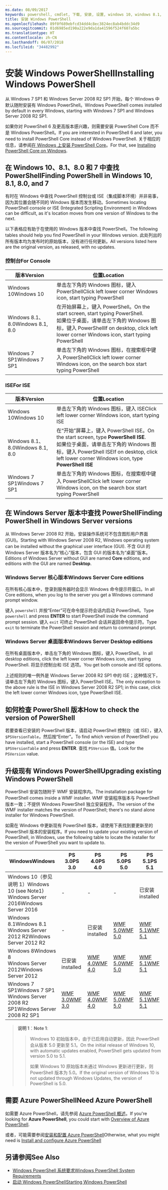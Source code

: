 ```yaml
---
ms.date: 08/09/2017
keywords: powershell, cmdlet, 下载, 安装, 设置, windows 10, windows 8.1, windows 8.0, windows 7
title: 安装 Windows PowerShell
ms.openlocfilehash: 89f0f689ebfcd34dd4c8ec3824ec8ab4bddc34d9
ms.sourcegitcommit: 01d6985ed190a222e9da1da41596f524f607a5bc
ms.translationtype: HT
ms.contentlocale: zh-CN
ms.lasthandoff: 06/07/2018
ms.locfileid: "34482992"
---
```

# <a name="installing-windows-powershell"></a><span data-ttu-id="a0d62-103">安装 Windows PowerShell</span><span class="sxs-lookup"><span data-stu-id="a0d62-103">Installing Windows PowerShell</span></span>
<span data-ttu-id="a0d62-104">从 Windows 7 SP1 和 Windows Server 2008 R2 SP1 开始，每个 Windows 中默认随附安装有 Windows PowerShell。</span><span class="sxs-lookup"><span data-stu-id="a0d62-104">Windows PowerShell comes installed by default in every Windows, starting with Windows 7 SP1 and Windows Server 2008 R2 SP1.</span></span>

<span data-ttu-id="a0d62-105">如果你对 PowerShell 6 及更高版本感兴趣，则需要安装 PowerShell Core 而不是 Windows PowerShell。</span><span class="sxs-lookup"><span data-stu-id="a0d62-105">If you are interested in PowerShell 6 and later, you need to install PowerShell Core instead of Windows PowerShell.</span></span> <span data-ttu-id="a0d62-106">关于相应的信息，请参阅[在 Windows 上安装 PowerShell Core](Installing-PowerShell-Core-on-Windows.md)。</span><span class="sxs-lookup"><span data-stu-id="a0d62-106">For that, see [Installing PowerShell Core on Windows](Installing-PowerShell-Core-on-Windows.md).</span></span>

## <a name="finding-powershell-in-windows-10-81-80-and-7"></a><span data-ttu-id="a0d62-107">在 Windows 10、8.1、8.0 和 7 中查找 PowerShell</span><span class="sxs-lookup"><span data-stu-id="a0d62-107">Finding PowerShell in Windows 10, 8.1, 8.0, and 7</span></span>

<span data-ttu-id="a0d62-108">有时在 Windows 中查找 PowerShell 控制台或 ISE（集成脚本环境）并非易事，因为其位置会随不同的 Windows 版本而发生移动。</span><span class="sxs-lookup"><span data-stu-id="a0d62-108">Sometimes locating PowerShell console or ISE (Integrated Scripting Environment) in Windows can be difficult, as it's location moves from one version of Windows to the next.</span></span>

<span data-ttu-id="a0d62-109">以下表格应有助于在使用的 Windows 版本中查找 PowerShell。</span><span class="sxs-lookup"><span data-stu-id="a0d62-109">The following tables should help you find PowerShell in your Windows version.</span></span>
<span data-ttu-id="a0d62-110">此处列出的所有版本均为发布时的原始版本，没有进行任何更新。</span><span class="sxs-lookup"><span data-stu-id="a0d62-110">All versions listed here are the original version, as released, with no updates.</span></span>

### <a name="for-console"></a><span data-ttu-id="a0d62-111">控制台</span><span class="sxs-lookup"><span data-stu-id="a0d62-111">For Console</span></span>

<span data-ttu-id="a0d62-112">版本</span><span class="sxs-lookup"><span data-stu-id="a0d62-112">Version</span></span> | <span data-ttu-id="a0d62-113">位置</span><span class="sxs-lookup"><span data-stu-id="a0d62-113">Location</span></span>
-- | --
<span data-ttu-id="a0d62-114">Windows 10</span><span class="sxs-lookup"><span data-stu-id="a0d62-114">Windows 10</span></span> | <span data-ttu-id="a0d62-115">单击左下角的 Windows 图标，键入 PowerShell</span><span class="sxs-lookup"><span data-stu-id="a0d62-115">Click left lower corner Windows icon, start typing PowerShell</span></span>
<span data-ttu-id="a0d62-116">Windows 8.1、8.0</span><span class="sxs-lookup"><span data-stu-id="a0d62-116">Windows 8.1, 8.0</span></span> | <span data-ttu-id="a0d62-117">在开始屏幕上，键入 PowerShell。</span><span class="sxs-lookup"><span data-stu-id="a0d62-117">On the start screen, start typing PowerShell.</span></span><br/><span data-ttu-id="a0d62-118">如果位于桌面，请单击左下角的 Windows 图标，键入 PowerShell</span><span class="sxs-lookup"><span data-stu-id="a0d62-118">If on desktop, click left lower corner Windows icon, start typing PowerShell</span></span>
<span data-ttu-id="a0d62-119">Windows 7 SP1</span><span class="sxs-lookup"><span data-stu-id="a0d62-119">Windows 7 SP1</span></span> | <span data-ttu-id="a0d62-120">单击左下角的 Windows 图标，在搜索框中键入 PowerShell</span><span class="sxs-lookup"><span data-stu-id="a0d62-120">Click left lower corner Windows icon, on the search box start typing PowerShell</span></span>

### <a name="for-ise"></a><span data-ttu-id="a0d62-121">ISE</span><span class="sxs-lookup"><span data-stu-id="a0d62-121">For ISE</span></span>

<span data-ttu-id="a0d62-122">版本</span><span class="sxs-lookup"><span data-stu-id="a0d62-122">Version</span></span> | <span data-ttu-id="a0d62-123">位置</span><span class="sxs-lookup"><span data-stu-id="a0d62-123">Location</span></span>
-- | --
<span data-ttu-id="a0d62-124">Windows 10</span><span class="sxs-lookup"><span data-stu-id="a0d62-124">Windows 10</span></span> | <span data-ttu-id="a0d62-125">单击左下角的 Windows 图标，键入 ISE</span><span class="sxs-lookup"><span data-stu-id="a0d62-125">Click left lower corner Windows icon, start typing ISE</span></span>
<span data-ttu-id="a0d62-126">Windows 8.1、8.0</span><span class="sxs-lookup"><span data-stu-id="a0d62-126">Windows 8.1, 8.0</span></span> | <span data-ttu-id="a0d62-127">在“开始”屏幕上，键入 PowerShell ISE。</span><span class="sxs-lookup"><span data-stu-id="a0d62-127">On the start screen, type **PowerShell ISE**.</span></span><br/><span data-ttu-id="a0d62-128">如果位于桌面，请单击左下角的 Windows 图标，键入 PowerShell ISE</span><span class="sxs-lookup"><span data-stu-id="a0d62-128">If on desktop, click left lower corner Windows icon, type **PowerShell ISE**</span></span>
<span data-ttu-id="a0d62-129">Windows 7 SP1</span><span class="sxs-lookup"><span data-stu-id="a0d62-129">Windows 7 SP1</span></span> | <span data-ttu-id="a0d62-130">单击左下角的 Windows 图标，在搜索框中键入 PowerShell</span><span class="sxs-lookup"><span data-stu-id="a0d62-130">Click left lower corner Windows icon, on the search box start typing PowerShell</span></span>

## <a name="finding-powershell-in-windows-server-versions"></a><span data-ttu-id="a0d62-131">在 Windows Server 版本中查找 PowerShell</span><span class="sxs-lookup"><span data-stu-id="a0d62-131">Finding PowerShell in Windows Server versions</span></span>

<span data-ttu-id="a0d62-132">从 Windows Server 2008 R2 开始，安装操作系统可不包含图形用户界面 (GUI)。</span><span class="sxs-lookup"><span data-stu-id="a0d62-132">Starting with Windows Server 2008 R2, Windows operating system can be installed without the graphical user interface (GUI).</span></span>
<span data-ttu-id="a0d62-133">不含 GUI 的 Windows Server 版本名为“核心”版本，包含 GUI 的版本名为“桌面”版本。</span><span class="sxs-lookup"><span data-stu-id="a0d62-133">Editions of Windows Server without GUI are named **Core** editions, and editions with the GUI are named **Desktop**.</span></span>

### <a name="windows-server-core-editions"></a><span data-ttu-id="a0d62-134">Windows Server 核心版本</span><span class="sxs-lookup"><span data-stu-id="a0d62-134">Windows Server Core editions</span></span>

<span data-ttu-id="a0d62-135">在所有核心版本中，登录到服务器时会显示 Windows 命令提示符窗口。</span><span class="sxs-lookup"><span data-stu-id="a0d62-135">In all Core editions, when you log to the server you get a Windows command prompt window.</span></span>

<span data-ttu-id="a0d62-136">键入 `powershell` 并按“Enter”可在命令提示符会话内启动 PowerShell。</span><span class="sxs-lookup"><span data-stu-id="a0d62-136">Type `powershell` and press **ENTER** to start PowerShell inside the command prompt session.</span></span>
<span data-ttu-id="a0d62-137">键入 `exit` 可终止 PowerShell 会话并返回命令提示符。</span><span class="sxs-lookup"><span data-stu-id="a0d62-137">Type `exit` to terminate the PowerShell session and return to command prompt.</span></span>

### <a name="windows-server-desktop-editions"></a><span data-ttu-id="a0d62-138">Windows Server 桌面版本</span><span class="sxs-lookup"><span data-stu-id="a0d62-138">Windows Server Desktop editions</span></span>

<span data-ttu-id="a0d62-139">在所有桌面版本中，单击左下角的 Windows 图标，键入 PowerShell。</span><span class="sxs-lookup"><span data-stu-id="a0d62-139">In all desktop editions, click the left lower corner Windows icon, start typing PowerShell.</span></span>
<span data-ttu-id="a0d62-140">将显示控制台和 ISE 选项。</span><span class="sxs-lookup"><span data-stu-id="a0d62-140">You get both console and ISE options.</span></span>

<span data-ttu-id="a0d62-141">上述规则的唯一例外是 Windows Server 2008 R2 SP1 中的 ISE；这种情况下，请单击左下角的 Windows 图标，键入 PowerShell ISE。</span><span class="sxs-lookup"><span data-stu-id="a0d62-141">The only exception to the above rule is the ISE in Windows Server 2008 R2 SP1; in this case, click the left lower corner Windows icon, type PowerShell ISE.</span></span>

## <a name="how-to-check-the-version-of-powershell"></a><span data-ttu-id="a0d62-142">如何检查 PowerShell 版本</span><span class="sxs-lookup"><span data-stu-id="a0d62-142">How to check the version of PowerShell</span></span>

<span data-ttu-id="a0d62-143">若要查看已安装的 PowerShell 版本，请启动 PowerShell 控制台（或 ISE），键入 `$PSVersionTable`，然后按“Enter”。</span><span class="sxs-lookup"><span data-stu-id="a0d62-143">To find which version of PowerShell you have installed, start a PowerShell console (or the ISE) and type `$PSVersionTable` and press **ENTER**.</span></span> <span data-ttu-id="a0d62-144">查找 `PSVersion` 值。</span><span class="sxs-lookup"><span data-stu-id="a0d62-144">Look for the `PSVersion` value.</span></span>

## <a name="upgrading-existing-windows-powershell"></a><span data-ttu-id="a0d62-145">升级现有 Windows PowerShell</span><span class="sxs-lookup"><span data-stu-id="a0d62-145">Upgrading existing Windows PowerShell</span></span>

<span data-ttu-id="a0d62-146">PowerShell 安装包随附于 WMF 安装程序内。</span><span class="sxs-lookup"><span data-stu-id="a0d62-146">The installation package for PowerShell comes inside a WMF installer.</span></span>
<span data-ttu-id="a0d62-147">WMF 安装程序版本与 PowerShell 版本一致；不提供 Windows PowerShell 独立安装程序。</span><span class="sxs-lookup"><span data-stu-id="a0d62-147">The version of the WMF installer matches the version of PowerShell; there's no stand alone installer for Windows PowerShell.</span></span>

<span data-ttu-id="a0d62-148">如需在 Windows 中更新现有 PowerShell 版本，请使用下表找到要更新至的 PowerShell 版本的安装程序。</span><span class="sxs-lookup"><span data-stu-id="a0d62-148">If you need to update your existing version of PowerShell, in Windows, use the following table to locate the installer for the version of PowerShell you want to update to.</span></span>

<span data-ttu-id="a0d62-149">Windows</span><span class="sxs-lookup"><span data-stu-id="a0d62-149">Windows</span></span> | <span data-ttu-id="a0d62-150">PS 3.0</span><span class="sxs-lookup"><span data-stu-id="a0d62-150">PS 3.0</span></span> | <span data-ttu-id="a0d62-151">PS 4.0</span><span class="sxs-lookup"><span data-stu-id="a0d62-151">PS 4.0</span></span> | <span data-ttu-id="a0d62-152">PS 5.0</span><span class="sxs-lookup"><span data-stu-id="a0d62-152">PS 5.0</span></span> | <span data-ttu-id="a0d62-153">PS 5.1</span><span class="sxs-lookup"><span data-stu-id="a0d62-153">PS 5.1</span></span> |
--|--|--|--|--|
<span data-ttu-id="a0d62-154">Windows 10（参见说明 1）</span><span class="sxs-lookup"><span data-stu-id="a0d62-154">Windows 10 (see Note1)</span></span><br/><span data-ttu-id="a0d62-155">Windows Server 2016</span><span class="sxs-lookup"><span data-stu-id="a0d62-155">Windows Server 2016</span></span> | - | - | - | <span data-ttu-id="a0d62-156">已安装</span><span class="sxs-lookup"><span data-stu-id="a0d62-156">installed</span></span>
<span data-ttu-id="a0d62-157">Windows 8.1</span><span class="sxs-lookup"><span data-stu-id="a0d62-157">Windows 8.1</span></span><br/><span data-ttu-id="a0d62-158">Windows Server 2012 R2</span><span class="sxs-lookup"><span data-stu-id="a0d62-158">Windows Server 2012 R2</span></span> | - | <span data-ttu-id="a0d62-159">已安装</span><span class="sxs-lookup"><span data-stu-id="a0d62-159">installed</span></span> | [<span data-ttu-id="a0d62-160">WMF 5.0</span><span class="sxs-lookup"><span data-stu-id="a0d62-160">WMF 5.0</span></span>](https://www.microsoft.com/en-us/download/details.aspx?id=50395) | [<span data-ttu-id="a0d62-161">WMF 5.1</span><span class="sxs-lookup"><span data-stu-id="a0d62-161">WMF 5.1</span></span>](https://www.microsoft.com/en-us/download/details.aspx?id=54616)
<span data-ttu-id="a0d62-162">Windows 8</span><span class="sxs-lookup"><span data-stu-id="a0d62-162">Windows 8</span></span><br/><span data-ttu-id="a0d62-163">Windows Server 2012</span><span class="sxs-lookup"><span data-stu-id="a0d62-163">Windows Server 2012</span></span> | <span data-ttu-id="a0d62-164">已安装</span><span class="sxs-lookup"><span data-stu-id="a0d62-164">installed</span></span> | [<span data-ttu-id="a0d62-165">WMF 4.0</span><span class="sxs-lookup"><span data-stu-id="a0d62-165">WMF 4.0</span></span>](https://www.microsoft.com/en-us/download/details.aspx?id=40855) | [<span data-ttu-id="a0d62-166">WMF 5.0</span><span class="sxs-lookup"><span data-stu-id="a0d62-166">WMF 5.0</span></span>](https://www.microsoft.com/en-us/download/details.aspx?id=50395) | [<span data-ttu-id="a0d62-167">WMF 5.1</span><span class="sxs-lookup"><span data-stu-id="a0d62-167">WMF 5.1</span></span>](https://www.microsoft.com/en-us/download/details.aspx?id=54616)
<span data-ttu-id="a0d62-168">Windows 7 SP1</span><span class="sxs-lookup"><span data-stu-id="a0d62-168">Windows 7 SP1</span></span><br/><span data-ttu-id="a0d62-169">Windows Server 2008 R2 SP1</span><span class="sxs-lookup"><span data-stu-id="a0d62-169">Windows Server 2008 R2 SP1</span></span> | [<span data-ttu-id="a0d62-170">WMF 3.0</span><span class="sxs-lookup"><span data-stu-id="a0d62-170">WMF 3.0</span></span>](https://www.microsoft.com/en-us/download/details.aspx?id=34595) | [<span data-ttu-id="a0d62-171">WMF 4.0</span><span class="sxs-lookup"><span data-stu-id="a0d62-171">WMF 4.0</span></span>](https://www.microsoft.com/en-us/download/details.aspx?id=40855) | [<span data-ttu-id="a0d62-172">WMF 5.0</span><span class="sxs-lookup"><span data-stu-id="a0d62-172">WMF 5.0</span></span>](https://www.microsoft.com/en-us/download/details.aspx?id=50395) | [<span data-ttu-id="a0d62-173">WMF 5.1</span><span class="sxs-lookup"><span data-stu-id="a0d62-173">WMF 5.1</span></span>](https://www.microsoft.com/en-us/download/details.aspx?id=54616)

> <span data-ttu-id="a0d62-174">**说明 1**：</span><span class="sxs-lookup"><span data-stu-id="a0d62-174">**Note 1**:</span></span>
  >>
  >> <span data-ttu-id="a0d62-175">Windows 10 初始版本中，由于已启用自动更新，因此 PowerShell 会从版本 5.0 更新至 5.1。</span><span class="sxs-lookup"><span data-stu-id="a0d62-175">On the initial release of Windows 10, with automatic updates enabled, PowerShell gets updated from version 5.0 to 5.1.</span></span>
  >>
  >> <span data-ttu-id="a0d62-176">如果 Windows 10 原始版本未通过 Windows 更新进行更新，则 PowerShell 版本为 5.0。</span><span class="sxs-lookup"><span data-stu-id="a0d62-176">If the original version of Windows 10 is not updated through Windows Updates, the version of PowerShell is 5.0.</span></span>

## <a name="need-azure-powershell"></a><span data-ttu-id="a0d62-177">需要 Azure PowerShell</span><span class="sxs-lookup"><span data-stu-id="a0d62-177">Need Azure PowerShell</span></span>

<span data-ttu-id="a0d62-178">如需要 Azure PowerShell，请先参阅 [Azure PowerShell 概述](https://docs.microsoft.com/powershell/azure)。</span><span class="sxs-lookup"><span data-stu-id="a0d62-178">If you're looking for **Azure PowerShell**, you could start with [Overview of Azure PowerShell](https://docs.microsoft.com/powershell/azure).</span></span>

<span data-ttu-id="a0d62-179">或者，可能需要参阅[安装和配置 Azure PowerShell](https://docs.microsoft.com/powershell/azure/install-azurerm-ps)</span><span class="sxs-lookup"><span data-stu-id="a0d62-179">Otherwise, what you might need is [Install and configure Azure PowerShell](https://docs.microsoft.com/powershell/azure/install-azurerm-ps)</span></span>

## <a name="see-also"></a><span data-ttu-id="a0d62-180">另请参阅</span><span class="sxs-lookup"><span data-stu-id="a0d62-180">See Also</span></span>

- [<span data-ttu-id="a0d62-181">Windows PowerShell 系统要求</span><span class="sxs-lookup"><span data-stu-id="a0d62-181">Windows PowerShell System Requirements</span></span>](Windows-PowerShell-System-Requirements.md)
- [<span data-ttu-id="a0d62-182">启动 Windows PowerShell</span><span class="sxs-lookup"><span data-stu-id="a0d62-182">Starting Windows PowerShell</span></span>](Starting-Windows-PowerShell.md)